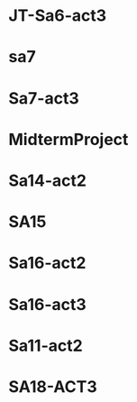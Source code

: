 # JT-Sa6-act3
# sa7
# Sa7-act3
# MidtermProject
# Sa14-act2
# SA15
# Sa16-act2
# Sa16-act3
# Sa11-act2
# SA18-ACT3
